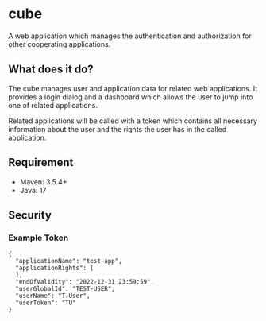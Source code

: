 # cube

A web application which manages the authentication and authorization for other cooperating applications.


## What does it do?

The cube manages user and application data for related web applications. It provides a login dialog and a dashboard 
which allows the user to jump into one of related applications.

Related applications will be called with a token which contains all necessary information about the user and the rights
the user has in the called application.


## Requirement

* Maven: 3.5.4+
* Java: 17


## Security

### Example Token

```
{
  "applicationName": "test-app",
  "applicationRights": [
  ],
  "endOfValidity": "2022-12-31 23:59:59",
  "userGlobalId": "TEST-USER",
  "userName": "T.User",
  "userToken": "TU"
}
```